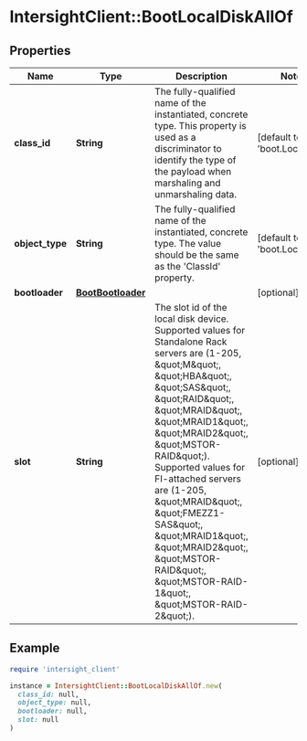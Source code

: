 # IntersightClient::BootLocalDiskAllOf

## Properties

| Name | Type | Description | Notes |
| ---- | ---- | ----------- | ----- |
| **class_id** | **String** | The fully-qualified name of the instantiated, concrete type. This property is used as a discriminator to identify the type of the payload when marshaling and unmarshaling data. | [default to &#39;boot.LocalDisk&#39;] |
| **object_type** | **String** | The fully-qualified name of the instantiated, concrete type. The value should be the same as the &#39;ClassId&#39; property. | [default to &#39;boot.LocalDisk&#39;] |
| **bootloader** | [**BootBootloader**](BootBootloader.md) |  | [optional] |
| **slot** | **String** | The slot id of the local disk device. Supported values for Standalone Rack servers are (1-205, \&quot;M\&quot;, \&quot;HBA\&quot;, \&quot;SAS\&quot;, \&quot;RAID\&quot;, \&quot;MRAID\&quot;, \&quot;MRAID1\&quot;, \&quot;MRAID2\&quot;, \&quot;MSTOR-RAID\&quot;). Supported values for FI-attached servers are (1-205, \&quot;MRAID\&quot;, \&quot;FMEZZ1-SAS\&quot;, \&quot;MRAID1\&quot;, \&quot;MRAID2\&quot;, \&quot;MSTOR-RAID\&quot;, \&quot;MSTOR-RAID-1\&quot;, \&quot;MSTOR-RAID-2\&quot;). | [optional] |

## Example

```ruby
require 'intersight_client'

instance = IntersightClient::BootLocalDiskAllOf.new(
  class_id: null,
  object_type: null,
  bootloader: null,
  slot: null
)
```

